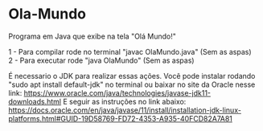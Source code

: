 # Ola-Mundo
Programa em Java que exibe na tela "Olá Mundo!"

1 - Para compilar rode no terminal "javac OlaMundo.java" (Sem as aspas) <br />
2 - Para executar rode "java OlaMundo" (Sem as aspas)

É necessario o JDK para realizar essas ações. Você pode instalar rodando "sudo apt install default-jdk" no terminal ou baixar no site da Oracle nesse link:
https://www.oracle.com/java/technologies/javase-jdk11-downloads.html
E seguir as instruções no link abaixo:<br />
https://docs.oracle.com/en/java/javase/11/install/installation-jdk-linux-platforms.html#GUID-19D58769-FD72-4353-A935-40FCD82A7A81
